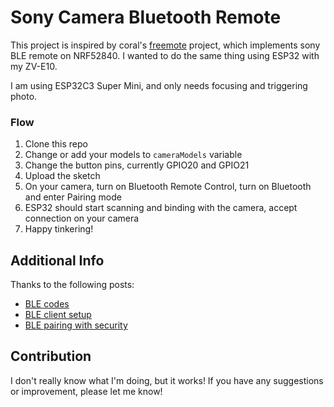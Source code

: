 # Sony Camera Bluetooth Remote

This project is inspired by coral's [freemote](https://github.com/coral/freemote) project, which implements sony BLE remote on NRF52840.
I wanted to do the same thing using ESP32 with my ZV-E10.

I am using ESP32C3 Super Mini, and only needs focusing and triggering photo.

### Flow

1. Clone this repo
2. Change or add your models to `cameraModels` variable
3. Change the button pins, currently GPIO20 and GPIO21
4. Upload the sketch
5. On your camera, turn on Bluetooth Remote Control, turn on Bluetooth and enter Pairing mode
6. ESP32 should start scanning and binding with the camera, accept connection on your camera
7. Happy tinkering!

## Additional Info
Thanks to the following posts:
- [BLE codes](https://gregleeds.com/reverse-engineering-sony-camera-bluetooth/)
- [BLE client setup](https://github.com/nkolban/esp32-snippets/blob/master/cpp_utils/tests/BLETests/Arduino/BLE_client/BLE_client.ino)
- [BLE pairing with security](https://www.esp32.com/viewtopic.php?t=10257)

## Contribution
I don't really know what I'm doing, but it works! If you have any suggestions or improvement, please let me know!
